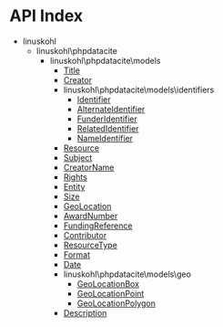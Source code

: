 API Index
=========

* linuskohl
    * linuskohl\phpdatacite
        * linuskohl\phpdatacite\models
            * [Title](linuskohl-phpdatacite-models-Title.md)
            * [Creator](linuskohl-phpdatacite-models-Creator.md)
            * linuskohl\phpdatacite\models\identifiers
                * [Identifier](linuskohl-phpdatacite-models-identifiers-Identifier.md)
                * [AlternateIdentifier](linuskohl-phpdatacite-models-identifiers-AlternateIdentifier.md)
                * [FunderIdentifier](linuskohl-phpdatacite-models-identifiers-FunderIdentifier.md)
                * [RelatedIdentifier](linuskohl-phpdatacite-models-identifiers-RelatedIdentifier.md)
                * [NameIdentifier](linuskohl-phpdatacite-models-identifiers-NameIdentifier.md)
            * [Resource](linuskohl-phpdatacite-models-Resource.md)
            * [Subject](linuskohl-phpdatacite-models-Subject.md)
            * [CreatorName](linuskohl-phpdatacite-models-CreatorName.md)
            * [Rights](linuskohl-phpdatacite-models-Rights.md)
            * [Entity](linuskohl-phpdatacite-models-Entity.md)
            * [Size](linuskohl-phpdatacite-models-Size.md)
            * [GeoLocation](linuskohl-phpdatacite-models-GeoLocation.md)
            * [AwardNumber](linuskohl-phpdatacite-models-AwardNumber.md)
            * [FundingReference](linuskohl-phpdatacite-models-FundingReference.md)
            * [Contributor](linuskohl-phpdatacite-models-Contributor.md)
            * [ResourceType](linuskohl-phpdatacite-models-ResourceType.md)
            * [Format](linuskohl-phpdatacite-models-Format.md)
            * [Date](linuskohl-phpdatacite-models-Date.md)
            * linuskohl\phpdatacite\models\geo
                * [GeoLocationBox](linuskohl-phpdatacite-models-geo-GeoLocationBox.md)
                * [GeoLocationPoint](linuskohl-phpdatacite-models-geo-GeoLocationPoint.md)
                * [GeoLocationPolygon](linuskohl-phpdatacite-models-geo-GeoLocationPolygon.md)
            * [Description](linuskohl-phpdatacite-models-Description.md)


